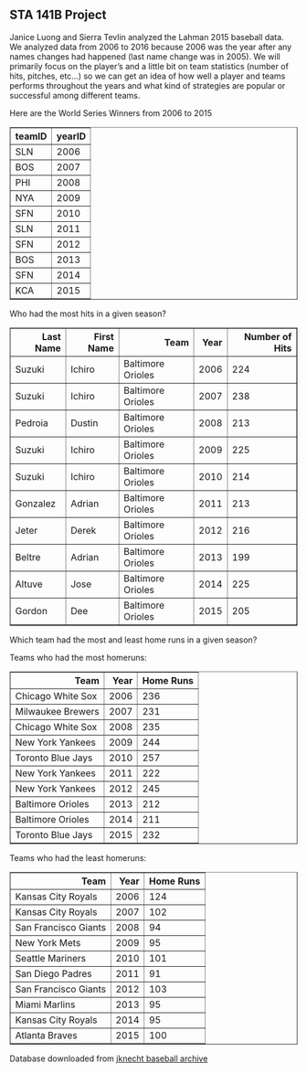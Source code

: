 ## STA 141B Project

Janice Luong and Sierra Tevlin analyzed the Lahman 2015 baseball data. We analyzed data from 2006 to 2016 because 2006 was the year after any names changes had happened (last name change was in 2005). We will primarily focus on the player’s and a little bit on team statistics (number of hits, pitches, etc...) so we can get an idea of how well a player and teams performs throughout the years and what kind of strategies are popular or successful among different teams.

Here are the World Series Winners from 2006 to 2015

<table border="1" class="dataframe">
  <thead>
    <tr style="text-align: right;">
      <th>teamID</th>
      <th>yearID</th>
    </tr>
  </thead>
  <tbody>
    <tr>
      <td>SLN</td>
      <td>2006</td>
    </tr>
    <tr>
      <td>BOS</td>
      <td>2007</td>
    </tr>
    <tr>
      <td>PHI</td>
      <td>2008</td>
    </tr>
    <tr>
      <td>NYA</td>
      <td>2009</td>
    </tr>
    <tr>
      <td>SFN</td>
      <td>2010</td>
    </tr>
    <tr>
      <td>SLN</td>
      <td>2011</td>
    </tr>
    <tr>
      <td>SFN</td>
      <td>2012</td>
    </tr>
    <tr>
      <td>BOS</td>
      <td>2013</td>
    </tr>
    <tr>
      <td>SFN</td>
      <td>2014</td>
    </tr>
    <tr>
      <td>KCA</td>
      <td>2015</td>
    </tr>
  </tbody>
</table>

Who had the most hits in a given season?

<table border="1" class="dataframe">
  <thead>
    <tr style="text-align: right;">
      <th>Last Name</th>
      <th>First Name</th>
      <th>Team</th>
      <th>Year</th>
      <th>Number of Hits</th>
    </tr>
  </thead>
  <tbody>
    <tr>
      <td>Suzuki</td>
      <td>Ichiro</td>
      <td>Baltimore Orioles</td>
      <td>2006</td>
      <td>224</td>
    </tr>
    <tr>
      <td>Suzuki</td>
      <td>Ichiro</td>
      <td>Baltimore Orioles</td>
      <td>2007</td>
      <td>238</td>
    </tr>
    <tr>
      <td>Pedroia</td>
      <td>Dustin</td>
      <td>Baltimore Orioles</td>
      <td>2008</td>
      <td>213</td>
    </tr>
    <tr>
      <td>Suzuki</td>
      <td>Ichiro</td>
      <td>Baltimore Orioles</td>
      <td>2009</td>
      <td>225</td>
    </tr>
    <tr>
      <td>Suzuki</td>
      <td>Ichiro</td>
      <td>Baltimore Orioles</td>
      <td>2010</td>
      <td>214</td>
    </tr>
    <tr>
      <td>Gonzalez</td>
      <td>Adrian</td>
      <td>Baltimore Orioles</td>
      <td>2011</td>
      <td>213</td>
    </tr>
    <tr>
      <td>Jeter</td>
      <td>Derek</td>
      <td>Baltimore Orioles</td>
      <td>2012</td>
      <td>216</td>
    </tr>
    <tr>
      <td>Beltre</td>
      <td>Adrian</td>
      <td>Baltimore Orioles</td>
      <td>2013</td>
      <td>199</td>
    </tr>
    <tr>
      <td>Altuve</td>
      <td>Jose</td>
      <td>Baltimore Orioles</td>
      <td>2014</td>
      <td>225</td>
    </tr>
    <tr>
      <td>Gordon</td>
      <td>Dee</td>
      <td>Baltimore Orioles</td>
      <td>2015</td>
      <td>205</td>
    </tr>
  </tbody>
</table>

Which team had the most and least home runs in a given season?

Teams who had the most homeruns:

<table border="1" class="dataframe">
  <thead>
    <tr style="text-align: right;">
      <th>Team</th>
      <th>Year</th>
      <th>Home Runs</th>
    </tr>
  </thead>
  <tbody>
    <tr>
      <td>Chicago White Sox</td>
      <td>2006</td>
      <td>236</td>
    </tr>
    <tr>
      <td>Milwaukee Brewers</td>
      <td>2007</td>
      <td>231</td>
    </tr>
    <tr>
      <td>Chicago White Sox</td>
      <td>2008</td>
      <td>235</td>
    </tr>
    <tr>
      <td>New York Yankees</td>
      <td>2009</td>
      <td>244</td>
    </tr>
    <tr>
      <td>Toronto Blue Jays</td>
      <td>2010</td>
      <td>257</td>
    </tr>
    <tr>
      <td>New York Yankees</td>
      <td>2011</td>
      <td>222</td>
    </tr>
    <tr>
      <td>New York Yankees</td>
      <td>2012</td>
      <td>245</td>
    </tr>
    <tr>
      <td>Baltimore Orioles</td>
      <td>2013</td>
      <td>212</td>
    </tr>
    <tr>
      <td>Baltimore Orioles</td>
      <td>2014</td>
      <td>211</td>
    </tr>
    <tr>
      <td>Toronto Blue Jays</td>
      <td>2015</td>
      <td>232</td>
    </tr>
  </tbody>
</table>

Teams who had the least homeruns:

<table border="1" class="dataframe">
  <thead>
    <tr style="text-align: right;">
      <th>Team</th>
      <th>Year</th>
      <th>Home Runs</th>
    </tr>
  </thead>
  <tbody>
    <tr>
      <td>Kansas City Royals</td>
      <td>2006</td>
      <td>124</td>
    </tr>
    <tr>
      <td>Kansas City Royals</td>
      <td>2007</td>
      <td>102</td>
    </tr>
    <tr>
      <td>San Francisco Giants</td>
      <td>2008</td>
      <td>94</td>
    </tr>
    <tr>
      <td>New York Mets</td>
      <td>2009</td>
      <td>95</td>
    </tr>
    <tr>
      <td>Seattle Mariners</td>
      <td>2010</td>
      <td>101</td>
    </tr>
    <tr>
      <td>San Diego Padres</td>
      <td>2011</td>
      <td>91</td>
    </tr>
    <tr>
      <td>San Francisco Giants</td>
      <td>2012</td>
      <td>103</td>
    </tr>
    <tr>
      <td>Miami Marlins</td>
      <td>2013</td>
      <td>95</td>
    </tr>
    <tr>
      <td>Kansas City Royals</td>
      <td>2014</td>
      <td>95</td>
    </tr>
    <tr>
      <td>Atlanta Braves</td>
      <td>2015</td>
      <td>100</td>
    </tr>
  </tbody>
</table>




Database downloaded from [jknecht baseball archive](https://github.com/jknecht/baseball-archive-sqlite/blob/master/lahman2015.sqlite)